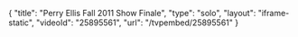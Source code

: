 {
    "title": "Perry Ellis Fall 2011 Show Finale",
    "type": "solo",
    "layout": "iframe-static",
    "videoId": "25895561",
    "url": "\/tvpembed\/25895561"
}